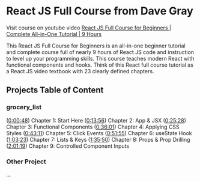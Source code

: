 # React JS Full Course from Dave Gray

Visit course on youtube video [React JS Full Course for Beginners | Complete All-in-One Tutorial | 9 Hours](https://youtu.be/RVFAyFWO4go)

This React JS Full Course for Beginners is an all-in-one beginner tutorial and complete course full of nearly 9 hours of React JS code and instruction to level up your programming skills. This course teaches modern React with functional components and hooks. Think of this React full course tutorial as a React JS video textbook with 23 clearly defined chapters.

## Projects Table of Content

### grocery_list

([0:00:48](https://www.youtube.com/watch?v=RVFAyFWO4go&t=48s)) Chapter 1: Start Here
([0:13:56](https://www.youtube.com/watch?v=RVFAyFWO4go&t=836s)) Chapter 2: App & JSX
([0:25:28](https://www.youtube.com/watch?v=RVFAyFWO4go&t=1528s)) Chapter 3: Functional Components
([0:36:01](https://www.youtube.com/watch?v=RVFAyFWO4go&t=2161s)) Chapter 4: Applying CSS Styles
([0:43:11](https://www.youtube.com/watch?v=RVFAyFWO4go&t=2591s)) Chapter 5: Click Events
([0:51:55](https://www.youtube.com/watch?v=RVFAyFWO4go&t=3115s)) Chapter 6: useState Hook
([1:03:23](https://www.youtube.com/watch?v=RVFAyFWO4go&t=3803s)) Chapter 7: Lists & Keys
([1:35:50](https://www.youtube.com/watch?v=RVFAyFWO4go&t=5750s)) Chapter 8: Props & Prop Drilling
([2:01:19](https://www.youtube.com/watch?v=RVFAyFWO4go&t=7279s)) Chapter 9: Controlled Component Inputs

### Other Project

...
